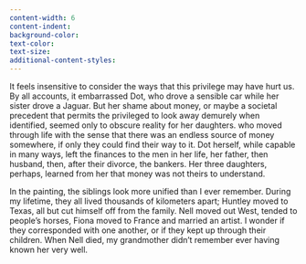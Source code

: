 ```yaml
---
content-width: 6
content-indent:
background-color:
text-color:
text-size:
additional-content-styles:
---
```

It feels insensitive to consider the ways that this privilege may have hurt us. By all accounts, it embarrassed Dot, who drove a sensible car while her sister drove a Jaguar. But her shame about money, or maybe a societal precedent that permits the privileged to look away demurely when identified, seemed only to obscure reality for her daughters. who moved through life with the sense that there was an endless source of money somewhere, if only they could find their way to it.  Dot herself, while capable in many ways, left the finances to the men in her life, her father, then husband, then, after their divorce, the bankers.  Her three daughters, perhaps, learned from her that money was not theirs to understand.    

In the painting, the siblings look more unified than I ever remember. During my lifetime, they all lived thousands of kilometers apart; Huntley moved to Texas, all but cut himself off from the family. Nell moved out West, tended to people’s horses, Fiona moved to France and married an artist. I wonder if they corresponded with one another, or if they kept up through their children. When Nell died, my grandmother didn’t remember ever having known her very well.  


